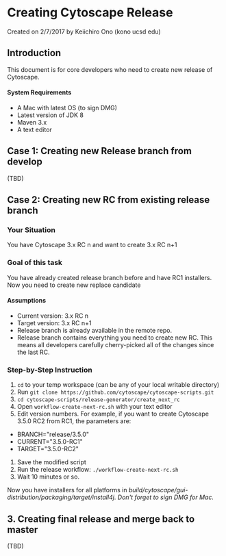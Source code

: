 # Creating Cytoscape Release

Created on 2/7/2017
by Keiichiro Ono (kono ucsd edu)

## Introduction
This document is for core developers who need to create new release of Cytoscape.

#### System Requirements

* A Mac with latest OS (to sign DMG)
* Latest version of JDK 8
* Maven 3.x
* A text editor


## Case 1: Creating new Release branch from develop
(TBD)


## Case 2: Creating new RC from existing release branch

### Your Situation
You have Cytoscape 3.x RC n and want to create 3.x RC n+1

### Goal of this task
You have already created release branch before and have RC1 installers.  Now you need to create new replace candidate

#### Assumptions
* Current version: 3.x RC n
* Target version: 3.x RC n+1
* Release branch is already available in the remote repo.
* Release branch contains everything you need to create new RC.  This means all developers carefully cherry-picked all of the changes since the last RC.

### Step-by-Step Instruction

1. ```cd``` to your temp workspace (can be any of your local writable directory)
1. Run ```git clone https://github.com/cytoscape/cytoscape-scripts.git```
1. ```cd cytoscape-scripts/release-generator/create_next_rc```
1. Open ```workflow-create-next-rc.sh``` with your text editor
1. Edit version numbers.  For example, if you want to create Cytoscape 3.5.0 RC2 from RC1, the parameters are:
  * BRANCH="release/3.5.0"
  * CURRENT="3.5.0-RC1"
  * TARGET="3.5.0-RC2"
1. Save the modified script
1. Run the release workflow: ```./workflow-create-next-rc.sh```
1. Wait 10 minutes or so.

Now you have installers for all platforms in _build/cytoscape/gui-distribution/packaging/target/install4j_.  *Don't forget to sign DMG for Mac.*

## 3. Creating final release and merge back to master
(TBD)
